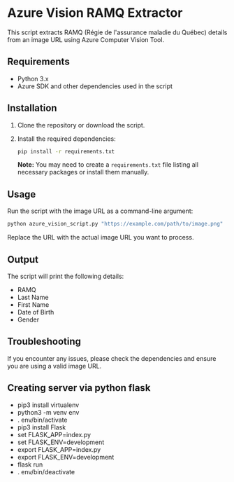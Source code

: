 
# Azure Vision RAMQ Extractor

This script extracts RAMQ (Régie de l'assurance maladie du Québec) details from an image URL using Azure Computer Vision Tool.

## Requirements

- Python 3.x
- Azure SDK and other dependencies used in the script

## Installation

1. Clone the repository or download the script.
2. Install the required dependencies:

   ```bash
   pip install -r requirements.txt
   ```

   **Note:** You may need to create a `requirements.txt` file listing all necessary packages or install them manually.

## Usage

Run the script with the image URL as a command-line argument:

```bash
python azure_vision_script.py "https://example.com/path/to/image.png"
```

Replace the URL with the actual image URL you want to process.

## Output

The script will print the following details:

- RAMQ
- Last Name
- First Name
- Date of Birth
- Gender

## Troubleshooting

If you encounter any issues, please check the dependencies and ensure you are using a valid image URL.

## Creating server via python flask

- pip3 install virtualenv
- python3 -m venv env
- . env/bin/activate
- pip3 install Flask
- set FLASK_APP=index.py
- set FLASK_ENV=development
- export FLASK_APP=index.py
- export FLASK_ENV=development
- flask run
- . env/bin/deactivate
